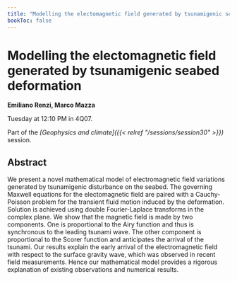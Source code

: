 ```yaml
---
title: "Modelling the electomagnetic field generated by tsunamigenic seabed deformation"
bookToc: false
---
```


# Modelling the electomagnetic field generated by tsunamigenic seabed deformation

**Emiliano Renzi, Marco Mazza**

Tuesday at 12:10 PM in 4Q07.

Part of the *[Geophysics and climate]({{< relref "/sessions/session30" >}})* session.

## Abstract

We present a novel mathematical model of electromagnetic field variations generated by tsunamigenic disturbance on the seabed. The governing Maxwell equations for the electomagnetic field are paired with a Cauchy-Poisson problem for the transient fluid motion induced by the deformation. Solution is achieved using double Fourier-Laplace transforms in the complex plane. We show that the magnetic field is made by two components. One is proportional to the Airy function and thus is synchronous to the leading tsunami wave. The other component is proportional to the Scorer function and anticipates the arrival of the tsunami. Our results explain the early arrival of the electromagnetic field with respect to the surface gravity wave, which was observed in recent field measurements. Hence our mathematical model provides a rigorous explanation of existing observations and numerical results.  


